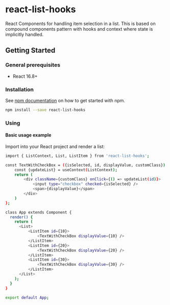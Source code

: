 # react-list-hooks
React Components for handling item selection in a list. This is based on compound components pattern with hooks and context where state is implicitly handled.

## Getting Started

### General prerequisites 
 * React 16.8+
 
### Installation
See [npm documentation](https://docs.npmjs.com/) on how to get started with npm.
```bash
npm install --save react-list-hooks
```
### Using
#### Basic usage example
Import into your React project and render a list:
```bash
import { ListContext, List, ListItem } from 'react-list-hooks';

const TextWithCheckBox = ({isSelected, id, displayValue, customClass}) => {
    const {updateList} = useContext(ListContext);
    return (
        <div className={customClass} onClick={() => updateList(id)}>
            <input type="checkbox" checked={isSelected} />
            <span>{displayValue}</span>
        </div>
    )
};

class App extends Component {
  render() {
    return (
      <List>
          <ListItem id={10}>
              <TextWithCheckBox displayValue={10} />
          </ListItem>
          <ListItem id={20}>
              <TextWithCheckBox displayValue={20} />
          </ListItem>
          <ListItem id={30}>
              <TextWithCheckBox displayValue={30} />
          </ListItem>
      </List>
    );
  }
}

export default App;
```




